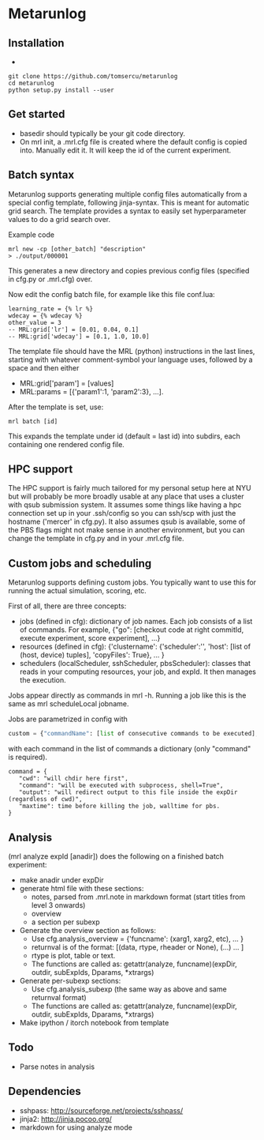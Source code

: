 # Metarunlog
## Installation
-
```
git clone https://github.com/tomsercu/metarunlog
cd metarunlog
python setup.py install --user

```

## Get started 
+ basedir should typically be your git code directory. 
+ On mrl init, a .mrl.cfg file is created where the default config is copied into. Manually edit it. It will keep the id of the current experiment.

## Batch syntax
Metarunlog supports generating multiple config files automatically from a special config template, following jinja-syntax.
This is meant for automatic grid search.
The template provides a syntax to easily set hyperparameter values to do a grid search over.

Example code
```
mrl new -cp [other_batch] "description"
> ./output/000001
```
This generates a new directory and copies previous config files (specified in cfg.py or .mrl.cfg) over.

Now edit the config batch file, for example like this file conf.lua:
```
learning_rate = {% lr %}
wdecay = {% wdecay %}
other_value = 3
-- MRL:grid['lr'] = [0.01, 0.04, 0.1]
-- MRL:grid['wdecay'] = [0.1, 1.0, 10.0]
```

The template file should have the MRL (python) instructions in the last lines, 
starting with whatever comment-symbol your language uses, followed by a space and then either

+ MRL:grid['param'] = [values] 
+ MRL:params = [{'param1':1, 'param2':3}, ...].

After the template is set, use:
```
mrl batch [id]
```
This expands the template under id (default = last id) into subdirs, each containing one rendered config file.

## HPC support
The HPC support is fairly much tailored for my personal setup here at NYU but will probably be more broadly usable at any place that uses a cluster with qsub submission system.
It assumes some things like having a hpc connection set up in your .ssh/config so you can ssh/scp with just the hostname ('mercer' in cfg.py).
It also assumes qsub is available, some of the PBS flags might not make sense in another environment, but you can change the template in cfg.py and in your .mrl.cfg file.

## Custom jobs and scheduling
Metarunlog supports defining custom jobs. You typically want to use this for running the actual simulation, scoring, etc.

First of all, there are three concepts:
+ jobs (defined in cfg): dictionary of job names. Each job consists of a list of commands. For example, {"go": [checkout code at right commitId, execute experiment, score experiment], ...}
+ resources (defined in cfg): {'clustername': {'scheduler':'', 'host': [list of (host, device) tuples], 'copyFiles': True}, ... }
+ schedulers (localScheduler, sshScheduler, pbsScheduler): classes that reads in your computing resources, your job, and expId. It then manages the execution.

Jobs appear directly as commands in mrl -h. Running a job like this is the same as mrl scheduleLocal jobname.

Jobs are parametrized in config with
``` python
custom = {"commandName": [list of consecutive commands to be executed], ...}
```
with each command in the list of commands a dictionary (only "command" is required).
``` 
command = {
   "cwd": "will chdir here first",
   "command": "will be executed with subprocess, shell=True",
   "output": "will redirect output to this file inside the expDir (regardless of cwd)",
   "maxtime": time before killing the job, walltime for pbs.
}
```

## Analysis
(mrl analyze expId [anadir]) does the following on a finished batch experiment:
+ make anadir under expDir
+ generate html file with these sections: 
    * notes, parsed from .mrl.note in markdown format (start titles from level 3 onwards)
    * overview
    * a section per subexp
+ Generate the overview section as follows:
    * Use cfg.analysis\_overview = {'funcname': (xarg1, xarg2, etc), ... }
    * returnval is of the format: [(data, rtype, rheader or None), (...) ... ]
    * rtype is plot, table or text.
    * The functions are called as: getattr(analyze, funcname)(expDir, outdir, subExpIds, Dparams, \*xtrargs)
+ Generate per-subexp sections:
    * Use cfg.analysis\_subexp (the same way as above and same returnval format)
    * The functions are called as: getattr(analyze, funcname)(expDir, outdir, subExpIds, Dparams, \*xtrargs)
+ Make ipython / itorch notebook from template

## Todo
+ Parse notes in analysis

## Dependencies
+ sshpass: http://sourceforge.net/projects/sshpass/
+ jinja2: http://jinja.pocoo.org/
+ markdown for using analyze mode
